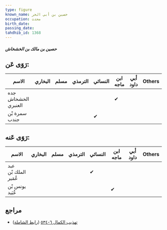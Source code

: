 ```yaml
---
type: figure
known_name: حصين بن أبي الحر
occupation: محدث
birth_date:
passing_date:
tahdhib_id: 1368
---
```

##### حصين بن مالك بن الخشخاش

## رَوَى عَن:
| الاسم               | البخاري | مسلم | الترمذي | النسائي | ابن ماجه | أبي داود | Others |
| ------------------- | ------- | ---- | ------- | ------- | -------- | -------- | ------ |
| جده الخشخاش العنبري |         |      |         |         | ✔        |          |        |
| سمرة بْن جندب       |         |      |         | ✔       |          |          |        |
## رَوَى عَنه:
| الاسم                | البخاري | مسلم | الترمذي | النسائي | ابن ماجه | أبي داود | Others |
| -------------------- | ------- | ---- | ------- | ------- | -------- | -------- | ------ |
| عبد الملك بْن عُمَير |         |      |         | ✔       |          |          |        |
| يونس بْن عُبَيد      |         |      |         |         | ✔        |          |        |
## مراجع
- [تهذيب الكمال ٦-٥٣٤](obsidian://open?vault=Tahdhib-al-Kamal&file=Figures/١٣٦٨-حصين%20بن%20مالك%20بن%20الخشخاش) ([رابط الشاملة](https://shamela.ws/book/3722/3198))